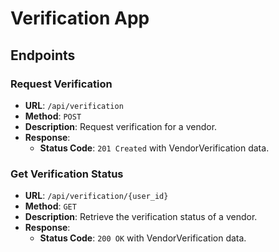 # Verification App

## Endpoints

### Request Verification
- **URL**: `/api/verification`
- **Method**: `POST`
- **Description**: Request verification for a vendor.
- **Response**: 
  - **Status Code**: `201 Created` with VendorVerification data.

### Get Verification Status
- **URL**: `/api/verification/{user_id}`
- **Method**: `GET`
- **Description**: Retrieve the verification status of a vendor.
- **Response**: 
  - **Status Code**: `200 OK` with VendorVerification data.
